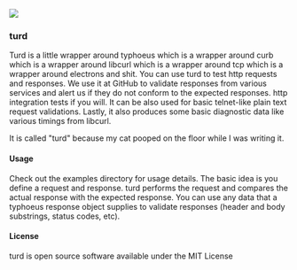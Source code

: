 ![](https://dl.dropboxusercontent.com/s/aur3e9a0digi2md/2016-01-15%20at%201.25%20PM.png)

### turd

Turd is a little wrapper around typhoeus which is a wrapper around curb which is a wrapper around libcurl which is a wrapper around tcp which is a wrapper around electrons and shit. You can use turd to test http requests and responses. We use it at GitHub to validate responses from various services and alert us if they do not conform to the expected responses. http integration tests if you will. It can be also used for basic telnet-like plain text request validations. Lastly, it also produces some basic diagnostic data like various timings from libcurl.

It is called "turd" because my cat pooped on the floor while I was writing it.

#### Usage

Check out the examples directory for usage details. The basic idea is you define a request and response. turd performs the request and compares the actual response with the expected response. You can use any data that a typhoeus response object supplies to validate responses (header and body substrings, status codes, etc).

#### License

turd is open source software available under the MIT License
